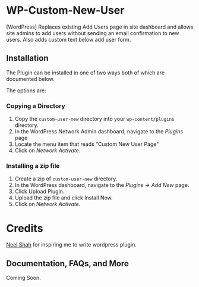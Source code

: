 # WP-Custom-New-User
[WordPress] Replaces existing Add Users page in site dashboard and allows site admins to add users without sending an email confirmation to new users. Also adds custom text below add user form.

## Installation

The Plugin can be installed in one of two ways both of which are documented below. 

The options are:

### Copying a Directory

1. Copy the `custom-user-new` directory into your `wp-content/plugins` directory.
2. In the WordPress Network Admin dashboard, navigate to the *Plugins* page
3. Locate the menu item that reads “Custom New User Page"
4. Click on *Network Activate.*

### Installing a zip file

1. Create a zip of `custom-user-new` directory.
2. In the WordPress dashboard, navigate to the *Plugins* -> *Add New* page.
3. Click Upload Plugin.
4. Upload the zip file and click Install Now.
5. Click on *Network Activate.*


# Credits
[Neel Shah](shah.neel@nyu.edu) for inspiring me to write wordpress plugin.

## Documentation, FAQs, and More

Coming Soon.
